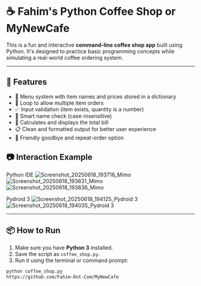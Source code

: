 # ☕ Fahim's Python Coffee Shop or MyNewCafe

This is a fun and interactive **command-line coffee shop app** built using Python. It's designed to practice basic programming concepts while simulating a real-world coffee ordering system.

---

## 🚀 Features

- 🧾 Menu system with item names and prices stored in a dictionary
- 🔁 Loop to allow multiple item orders
- ✅ Input validation (item exists, quantity is a number)
- 🧠 Smart name check (case-insensitive)
- 🧮 Calculates and displays the total bill
- 📋 Clean and formatted output for better user experience
- 👋 Friendly goodbye and repeat-order option

## 📷 Interaction Example
Python IDE
![Screenshot_20250618_193716_Mimo](https://github.com/user-attachments/assets/a3602de3-52e4-42ec-96fe-24ccb52b5458)
![Screenshot_20250618_193831_Mimo](https://github.com/user-attachments/assets/f4a7e644-9cff-40ff-8c58-d8f2bb00f267)
![Screenshot_20250618_193836_Mimo](https://github.com/user-attachments/assets/b0c9bdce-c622-4cbc-858d-d3398ce993e6)

Pydroid 3
![Screenshot_20250618_194125_Pydroid 3](https://github.com/user-attachments/assets/b1089275-763d-46cc-9ec7-1f55bb108a25)
![Screenshot_20250618_194035_Pydroid 3](https://github.com/user-attachments/assets/71c87a70-b178-4373-99cb-cd9023e525ff)

---

## 📦 How to Run

1. Make sure you have **Python 3** installed.
2. Save the script as `coffee_shop.py`.
3. Run it using the terminal or command prompt:

```bash
python coffee_shop.py
https://github.com/Fahim-Dot-Com/MyNewCafe
